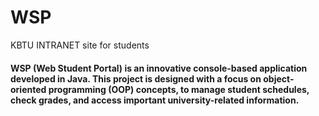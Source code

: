 # WSP
KBTU INTRANET site for students


#### WSP (Web Student Portal) is an innovative console-based application developed in Java. This project is designed with a focus on object-oriented programming (OOP) concepts, to manage student schedules, check grades, and access important university-related information.
